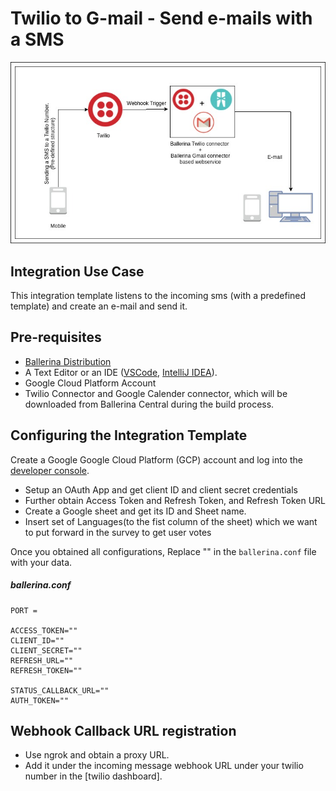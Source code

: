 # Twilio to G-mail - Send e-mails with a SMS
<div style="text-align:center"><img src="./docs/resources/twilio_gmail_template_overview.jpg" alt="Twilio-G-Mail Integration template overview"/></div>

## Integration Use Case
This integration template listens to the incoming sms (with a predefined template) and create an e-mail and send it.

## Pre-requisites
- [Ballerina Distribution](https://ballerina.io/learn/getting-started/)
- A Text Editor or an IDE ([VSCode](https://marketplace.visualstudio.com/items?itemName=ballerina.ballerina), 
[IntelliJ IDEA](https://plugins.jetbrains.com/plugin/9520-ballerina)). 
- Google Cloud Platform Account
- Twilio Connector and Google Calender connector, which will be downloaded from Ballerina Central during the build process.

## Configuring the Integration Template
Create a Google Google Cloud Platform (GCP) account and log into the [developer console](https://console.cloud.google.com/).

- Setup an OAuth App and get client ID and client secret credentials
- Further obtain Access Token and Refresh Token, and Refresh Token URL 
- Create a Google sheet and get its ID and Sheet name.
- Insert set of Languages(to the fist column of the sheet) which we want to put forward in the survey to get user votes

Once you obtained all configurations, Replace "" in the `ballerina.conf` file with your data.

##### ballerina.conf
```
PORT = 

ACCESS_TOKEN=""
CLIENT_ID=""
CLIENT_SECRET=""
REFRESH_URL=""
REFRESH_TOKEN=""

STATUS_CALLBACK_URL=""
AUTH_TOKEN=""

```

## Webhook Callback URL registration
- Use ngrok and obtain a proxy URL.
- Add it under the incoming message webhook URL under your twilio number in the [twilio dashboard]. 
